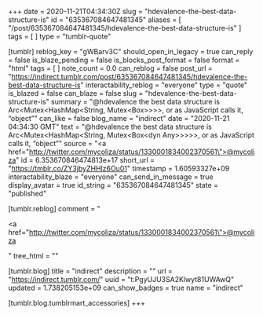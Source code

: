 +++
date = 2020-11-21T04:34:30Z
slug = "hdevalence-the-best-data-structure-is"
id = "635367084647481345"
aliases = [ "/post/635367084647481345/hdevalence-the-best-data-structure-is" ]
tags = [ ]
type = "tumblr-quote"

[tumblr]
reblog_key = "gWBarv3C"
should_open_in_legacy = true
can_reply = false
is_blaze_pending = false
is_blocks_post_format = false
format = "html"
tags = [ ]
note_count = 0.0
can_reblog = false
post_url = "https://indirect.tumblr.com/post/635367084647481345/hdevalence-the-best-data-structure-is"
interactability_reblog = "everyone"
type = "quote"
is_blazed = false
can_blaze = false
slug = "hdevalence-the-best-data-structure-is"
summary = "@hdevalence the best data structure is Arc<Mutex<HashMap<String, Mutex<Box<dyn Any>>>>>, or as JavaScript calls it, “object”"
can_like = false
blog_name = "indirect"
date = "2020-11-21 04:34:30 GMT"
text = "@hdevalence the best data structure is Arc&lt;Mutex&lt;HashMap&lt;String, Mutex&lt;Box&lt;dyn Any&gt;&gt;&gt;&gt;&gt;, or as JavaScript calls it, “object”"
source = "<a href=\"http://twitter.com/mycoliza/status/1330001834002370561\">@mycoliza</a>"
id = 6.353670846474813e+17
short_url = "https://tmblr.co/ZY3jbyZHHlz6Ou01"
timestamp = 1.60593327e+09
interactability_blaze = "everyone"
can_send_in_message = true
display_avatar = true
id_string = "635367084647481345"
state = "published"

[tumblr.reblog]
comment = "<p><a href=\"http://twitter.com/mycoliza/status/1330001834002370561\">@mycoliza</a></p>"
tree_html = ""

[tumblr.blog]
title = "indirect"
description = ""
url = "https://indirect.tumblr.com/"
uuid = "t:PgyUJU3SA2Klwyt81UWAwQ"
updated = 1.738205153e+09
can_show_badges = true
name = "indirect"

[tumblr.blog.tumblrmart_accessories]
+++
